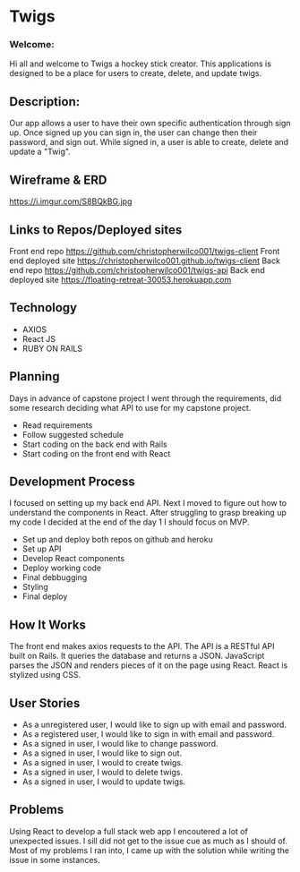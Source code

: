 # Twigs

### Welcome:

Hi all and welcome to Twigs a hockey stick creator. This applications is designed to be a
place for users to create, delete, and update twigs.

## Description:

Our app allows a user to have their own specific authentication through sign up.
Once signed up you can sign in, the user can change then their password, and sign out.
While signed in, a user is able to create, delete and update a "Twig".

## Wireframe & ERD

https://i.imgur.com/S8BQkBG.jpg

## Links to Repos/Deployed sites

Front end repo https://github.com/christopherwilco001/twigs-client
Front end deployed site https://christopherwilco001.github.io/twigs-client
Back end repo https://github.com/christopherwilco001/twigs-api
Back end deployed site https://floating-retreat-30053.herokuapp.com

## Technology

- AXIOS
- React JS
- RUBY ON RAILS

## Planning

Days in advance of capstone project I went through the requirements, did some research
deciding what API to use for my capstone project.

- Read requirements
- Follow suggested schedule
- Start coding on the back end with Rails
- Start coding on the front end with React

## Development Process

 I focused on setting up my back end API. Next I moved to figure out how to understand the components in React.
 After struggling to grasp breaking up my code I decided at the end of the day 1 I should focus on MVP.

- Set up and deploy both repos on github and heroku
- Set up API
- Develop React components
- Deploy working code
- Final debbugging
- Styling
- Final deploy

## How It Works

The front end makes axios requests to the API. The API is a RESTful API built on
Rails. It queries the database and returns a JSON. JavaScript parses the JSON
and renders pieces of it on the page using React. React is stylized using
CSS.

## User Stories

- As a unregistered user, I would like to sign up with email and password.
- As a registered user, I would like to sign in with email and password.
- As a signed in user, I would like to change password.
- As a signed in user, I would like to sign out.
- As a signed in user, I would to create twigs.
- As a signed in user, I would to delete twigs.
- As a signed in user, I would to update twigs.

## Problems

Using React to develop a full stack web app I encoutered a lot of unexpected issues. I sill did not get to the issue cue as much as I should of. Most of my problems I ran into, I came up with the solution while writing the issue in some instances.
